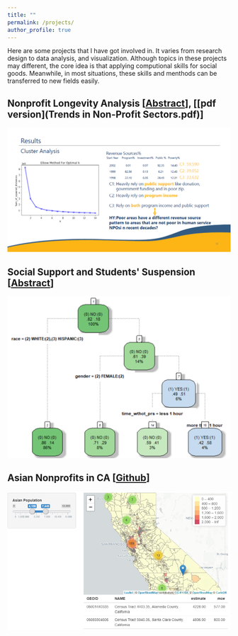 ```yaml
---
title: ""
permalink: /projects/
author_profile: true
---
```


Here are some projects that I have got involved in. It varies from research design to data analysis, and visualization. Although topics in these projects may different, the core idea is that applying computional skills for social goods. Meanwhile, in most situations, these skills and menthods can be transferred to new fields easily.

## Nonprofit Longevity Analysis [[Abstract](https://sswr.confex.com/sswr/2020/webprogram/Paper38964.html)], [[pdf version](Trends in Non-Profit Sectors.pdf)]

![](npo.png)

## Social Support and Students' Suspension [[Abstract](projects2.md)]

![](pb245.png)

## Asian Nonprofits in CA [[Github](https://github.com/chengren/Asian-Pacific-Orgainzaitions-in-CA)]

![](api.PNG)